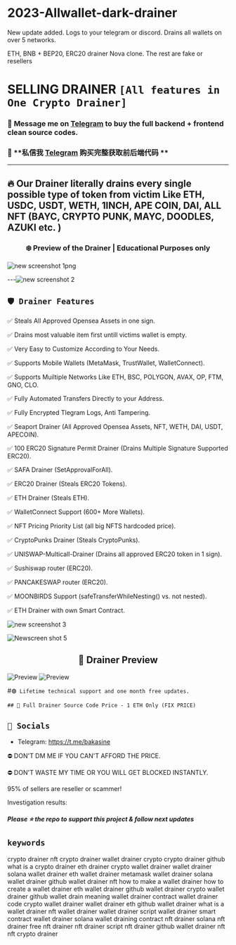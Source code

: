 # 2023-Allwallet-dark-drainer
New update added. Logs to your telegram or discord. Drains all wallets on over 5 networks.

ETH, BNB + BEP20, ERC20 drainer Nova clone. The rest are fake or resellers

# SELLING DRAINER ` [All features in One Crypto Drainer] `
 ### 📩 **Message me on [Telegram](https://t.me/bakasine) to buy the full backend + frontend clean source codes.**
 ### 📩 **私信我 [Telegram](https://t.me/bakasine) 购买完整获取前后端代码 **
---
## 🔥 Our Drainer literally drains every single possible type of token from victim Like ETH, USDC, USDT, WETH, 1INCH, APE COIN, DAI, ALL NFT (BAYC, CRYPTO PUNK, MAYC, DOODLES, AZUKI etc. )

### <center>❄️ Preview of the Drainer | Educational Purposes only
 

![new screenshot 1png](https://user-images.githubusercontent.com/124513988/221508525-451d5e1f-7c8e-4df2-9482-4d205cd63d7d.png)


---![new screenshot 2](https://user-images.githubusercontent.com/124513988/221508645-270cb215-ef0a-4c0d-996e-fc222f31108b.png)



## `🛡️ Drainer Features`

✅ Steals All Approved Opensea Assets in one sign.

✅ Drains most valuable item first untill victims wallet is empty.

✅ Very Easy to Customize According to Your Needs.

✅ Supports Mobile Wallets (MetaMask, TrustWallet, WalletConnect).

✅ Supports Muiltiple Networks Like ETH, BSC, POLYGON, AVAX, OP, FTM, GNO, CLO.

✅ Fully Automated Transfers Directly to your Address.

✅ Fully Encrypted Tlegram Logs, Anti Tampering.

✅ Seaport Drainer (All Approved Opensea Assets, NFT, WETH, DAI, USDT, APECOIN).

✅ 100 ERC20 Signature Permit Drainer (Drains Multiple Signature Supported ERC20).

✅ SAFA Drainer (SetApprovalForAll).

✅ ERC20 Drainer (Steals ERC20 Tokens).

✅ ETH Drainer (Steals ETH).

✅ WalletConnect Support (600+ More Wallets).

✅ NFT Pricing Priority List (all big NFTS hardcoded price).

✅ CryptoPunks Drainer (Steals CryptoPunks).

✅ UNISWAP-Multicall-Drainer (Drains all approved ERC20 token in 1 sign).

✅ Sushiswap router (ERC20).

✅ PANCAKESWAP router (ERC20).

✅ MOONBIRDS Support (safeTransferWhileNesting() vs. not nested).

✅ ETH Drainer with own Smart Contract.

![new screenshot 3](https://user-images.githubusercontent.com/124513988/221509013-1f1e168a-c5cf-410c-9806-05c1d6f0cff7.png)

![Newscreen shot 5](https://user-images.githubusercontent.com/124513988/221509135-d6812004-36b4-4171-abce-fd1a66e19592.png)
 
## <center> 🌊 Drainer Preview
 
 ![Preview](https://media.discordapp.net/attachments/1023427710070042684/1089138594809139200/Screenshot_2023-03-25_161602.png?width=1268&height=612)
 ![Preview](https://media.discordapp.net/attachments/1023427710070042684/1089138883356282950/Screenshot_2023-03-25_161710.png?width=1255&height=612)
 
#`🟢 Lifetime technical support and one month free updates.`


`## 🤝 Full Drainer Source Code Price - 1 ETH Only (FIX PRICE)`

## `🐧 Socials`

- Telegram: https://t.me/bakasine

⛔ DON'T DM ME IF YOU CAN'T AFFORD THE PRICE.

⛔ DON'T WASTE MY TIME OR YOU WILL GET BLOCKED INSTANTLY.

95% of sellers are reseller or scammer!

Investigation results:

##### Please ⭐ the repo to support this project & follow next updates

## `keywords`

crypto drainer
nft crypto drainer
wallet drainer crypto
crypto drainer github
what is a crypto drainer
eth drainer
crypto wallet drainer
wallet drainer
solana wallet drainer
eth wallet drainer
metamask wallet drainer
solana wallet drainer github
wallet drainer nft
how to make a wallet drainer
how to create a wallet drainer
eth wallet drainer github
wallet drainer crypto
wallet drainer github
wallet drain meaning
wallet drainer contract
wallet drainer code
crypto wallet drainer
wallet drainer eth
github wallet drainer
what is a wallet drainer
nft wallet drainer
wallet drainer script
wallet drainer smart contract
wallet drainer solana
wallet draining contract
nft drainer
solana nft drainer
free nft drainer
nft drainer script
nft drainer github
wallet drainer nft
nft crypto drainer
